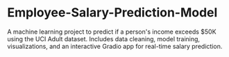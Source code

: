 # Employee-Salary-Prediction-Model
A machine learning project to predict if a person's income exceeds $50K using the UCI Adult dataset. Includes data cleaning, model training, visualizations, and an interactive Gradio app for real-time salary prediction.
